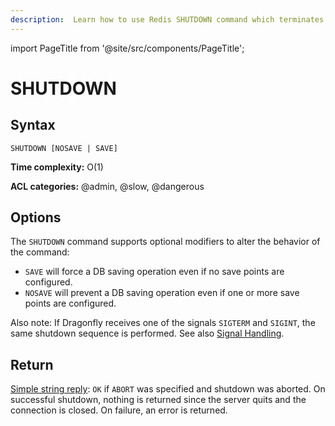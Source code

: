 ```yaml
---
description:  Learn how to use Redis SHUTDOWN command which terminates the server securely.
---
```


import PageTitle from '@site/src/components/PageTitle';

# SHUTDOWN

<PageTitle title="Redis SHUTDOWN Command (Documentation) | Dragonfly" />

## Syntax

    SHUTDOWN [NOSAVE | SAVE]

**Time complexity:** O(1)

**ACL categories:** @admin, @slow, @dangerous

## Options

The `SHUTDOWN` command supports optional modifiers to alter the behavior of the command:

* `SAVE` will force a DB saving operation even if no save points are configured.
* `NOSAVE` will prevent a DB saving operation even if one or more save points are configured.


<!-- we dont do any of that useful stuff:

* If there are any replicas lagging behind in replication:
  * Pause clients attempting to write by performing a `CLIENT PAUSE` with the `WRITE` option.
  * Wait up to the configured `shutdown-timeout` (default 10 seconds) for replicas to catch up the replication offset.
* Stop all the clients.
* Perform a blocking SAVE if at least one **save point** is configured.
* Flush the Append Only File if AOF is enabled.
* Quit the server.

-->

Also note: If Dragonfly receives one of the signals `SIGTERM` and `SIGINT`, the same shutdown sequence is performed.
See also [Signal Handling](https://redis.io/topics/signals).

## Return

[Simple string reply](https://redis.io/docs/latest/develop/reference/protocol-spec/#simple-strings): `OK` if `ABORT` was specified and shutdown was aborted.
On successful shutdown, nothing is returned since the server quits and the connection is closed.
On failure, an error is returned.
